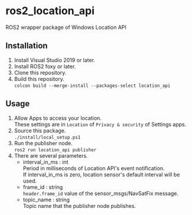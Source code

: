 # ros2_location_api
ROS2 wrapper package of Windows Location API

## Installation
1. Install Visual Studio 2019 or later.
1. Install ROS2 foxy or later.
1. Clone this repository.
1. Build this repository.  
`colcon build --merge-install --packages-select location_api`

## Usage
1. Allow Apps to access your location.  
   These settings are in `Location` of `Privacy & security` of Settings apps.
1. Source this package.  
   `./install/local_setup.ps1`
1. Run the publisher node.  
   `ros2 run location_api publisher`
1. There are several parameters.
   - interval_in_ms : int  
   Period in milliseconds of Location API's event notification.  
   If interval_in_ms is zero, location sensor's default interval will be used.
   - frame_id : string  
   `header.frame_id` value of the sensor_msgs/NavSatFix message.
   - topic_name : string  
   Topic name that the publisher node publishes.
